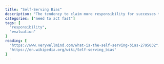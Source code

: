 ```yaml
---
title: "Self-Serving Bias"
description: "The tendency to claim more responsibility for successes than failures. It may also manifest itself as a tendency for people to evaluate ambiguous information in a way beneficial to their interests."
categories: ["need to act fast"]
tags: [
  "responsibility",
  "evaluation"
]
reading: [
  "https://www.verywellmind.com/what-is-the-self-serving-bias-2795032",
  "https://en.wikipedia.org/wiki/Self-serving_bias"
]
---
```


